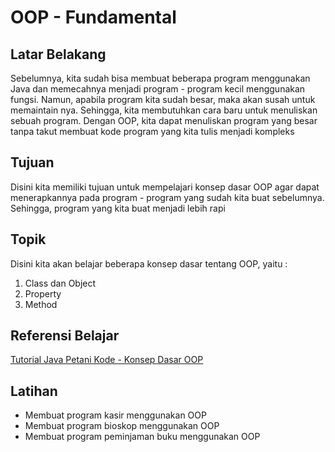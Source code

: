 # OOP - Fundamental

## Latar Belakang

Sebelumnya, kita sudah bisa membuat beberapa program menggunakan Java dan memecahnya menjadi program - program kecil menggunakan fungsi. Namun, apabila program kita sudah besar, maka akan susah untuk memaintain nya. Sehingga, kita membutuhkan cara baru untuk menuliskan sebuah program. Dengan OOP, kita dapat menuliskan program yang besar tanpa takut membuat kode program yang kita tulis menjadi kompleks

## Tujuan

Disini kita memiliki tujuan untuk mempelajari konsep dasar OOP agar dapat menerapkannya pada program - program yang sudah kita buat sebelumnya. Sehingga, program yang kita buat menjadi lebih rapi

## Topik

Disini kita akan belajar beberapa konsep dasar tentang OOP, yaitu :

1. Class dan Object
2. Property
3. Method

## Referensi Belajar

[Tutorial Java Petani Kode - Konsep Dasar OOP](https://www.petanikode.com/java-oop/)

## Latihan

- Membuat program kasir menggunakan OOP
- Membuat program bioskop menggunakan OOP
- Membuat program peminjaman buku menggunakan OOP
